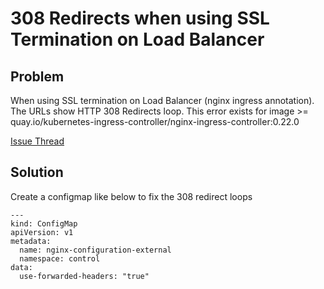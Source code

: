 # 308 Redirects when using SSL Termination on Load Balancer

## Problem
When using SSL termination on Load Balancer (nginx ingress annotation). The URLs show HTTP 308 Redirects loop. This error exists for
image >= quay.io/kubernetes-ingress-controller/nginx-ingress-controller:0.22.0

[Issue Thread](https://github.com/kubernetes/ingress-nginx/issues/1957#issuecomment-462826897)

## Solution

Create a configmap like below to fix the 308 redirect loops

```
---
kind: ConfigMap
apiVersion: v1
metadata:
  name: nginx-configuration-external
  namespace: control
data:
  use-forwarded-headers: "true"
```